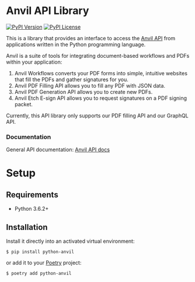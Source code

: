 # Anvil API Library

[![PyPI Version](https://img.shields.io/pypi/v/python-anvil.svg)](https://pypi.org/project/python-anvil)
[![PyPI License](https://img.shields.io/pypi/l/python-anvil.svg)](https://pypi.org/project/python-anvil)

This is a library that provides an interface to access the [Anvil API](https://www.useanvil.com/developers) from applications
written in the Python programming language.

Anvil is a suite of tools for integrating document-based workflows and PDFs within your application:

1. Anvil Workflows converts your PDF forms into simple, intuitive websites that 
   fill the PDFs and gather signatures for you.
2. Anvil PDF Filling API allows you to fill any PDF with JSON data.
3. Anvil PDF Generation API allows you to create new PDFs.
4. Anvil Etch E-sign API allows you to request signatures on a PDF signing packet.

Currently, this API library only supports our PDF filling API and our GraphQL API.

### Documentation

General API documentation: [Anvil API docs](https://www.useanvil.com/docs)

# Setup

## Requirements

* Python 3.6.2+

## Installation

Install it directly into an activated virtual environment:

```text
$ pip install python-anvil
```

or add it to your [Poetry](https://python-poetry.org/) project:

```text
$ poetry add python-anvil
```

